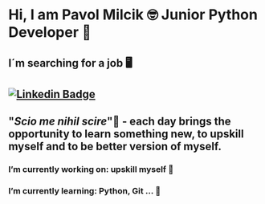 # Hi, I am Pavol Milcik :nerd_face: Junior Python Developer :snake: 
## I´m searching for a job :desktop_computer:

[![Linkedin Badge](https://img.shields.io/badge/LinkedIn-0077B5?style=for-the-badge&logo=linkedin&logoColor=white)](https://www.linkedin.com/in/pavol-mil%C4%8D%C3%ADk-422794170/)
-------------------

"***Scio me nihil scire***"📖 - each day brings the opportunity to learn something new, to upskill myself and to be better version of myself.
------------------

### I’m currently working on: upskill myself :brain:
### I’m currently learning: Python, Git ... :battery:
